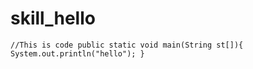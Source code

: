 # skill_hello
`
//This is code
public static void main(String st[]){
   System.out.println("hello");
}
`
